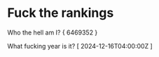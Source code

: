 # Fuck the rankings

Who the hell am I?
{ 6469352 }

What fucking year is it?
[ 2024-12-16T04:00:00Z ]
